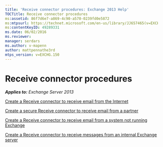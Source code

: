 ```yaml
---
title: 'Receive connector procedures: Exchange 2013 Help'
TOCTitle: Receive connector procedures
ms:assetid: 86f7d6e7-a869-4c90-a570-0239fd0e5872
ms:mtpsurl: https://technet.microsoft.com/en-us/library/JJ657465(v=EXCHG.150)
ms:contentKeyID: 49289331
ms.date: 06/02/2016
ms.reviewer: 
manager: serdars
ms.author: v-mapenn
author: mattpennathe3rd
mtps_version: v=EXCHG.150
---
```


# Receive connector procedures

_**Applies to:** Exchange Server 2013_

[Create a Receive connector to receive email from the Internet](create-a-receive-connector-to-receive-email-from-the-internet-exchange-2013-help.md)

[Create a secure Receive connector to receive email from a partner](create-a-secure-receive-connector-to-receive-email-from-a-partner-exchange-2013-help.md)

[Create a Receive connector to receive email from a system not running Exchange](create-a-receive-connector-to-receive-email-from-a-system-not-running-exchange-exchange-2013-help.md)

[Create a Receive connector to receive messages from an internal Exchange server](create-a-receive-connector-to-receive-messages-from-an-internal-exchange-server-exchange-2013-help.md)
